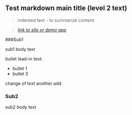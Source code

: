 ## Test markdown main title (level 2 text)

> indented text - to summarize content

> _[link to site or demo app](http://www.dlgsoftware.com)_


###Sub1  

sub1 body text 

bullet lead-in text:
* bullet 1
* bullet 3

change of text 
another add 

### Sub2

sub2 body text
 
